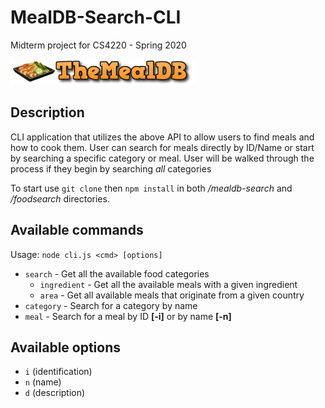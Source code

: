# MealDB-Search-CLI
Midterm project for CS4220 - Spring 2020

<a title="The MealDB API" href="https://themealdb.com/api.php" target="_blank">![MealDB Logo](mealdb.png)</a>

## Description

CLI application that utilizes the above API to allow users to find meals and how to cook them. User can search for meals directly by ID/Name or start by searching a specific category or meal. User will be walked through the process if they begin by searching *all* categories

To start use `git clone` then `npm install` in both */mealdb-search* and */foodsearch* directories.

## Available commands 

Usage: `node cli.js <cmd> [options]`
 - `search` - Get all the available food categories
   - `ingredient` - Get all the available meals with a given ingredient
   - `area` - Get all available meals that originate from a given country
 - `category` - Search for a category by name
 - `meal` - Search for a meal by ID **[-i]** or by name **[-n]**

## Available options

 - `i` (identification)
 - `n` (name)
 - `d` (description)
